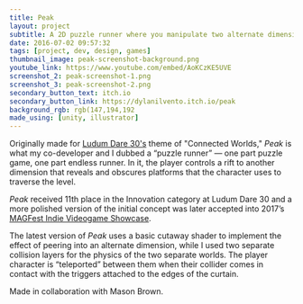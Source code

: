 ```yaml
---
title: Peak
layout: project
subtitle: A 2D puzzle runner where you manipulate two alternate dimensions to guide a lone boy scout to the summit.
date: 2016-07-02 09:57:32
tags: [project, dev, design, games]
thumbnail_image: peak-screenshot-background.png
youtube_link: https://www.youtube.com/embed/AoKCzKE5UVE
screenshot_2: peak-screenshot-1.png
screenshot_3: peak-screenshot-2.png
secondary_button_text: itch.io
secondary_button_link: https://dylanilvento.itch.io/peak
background_rgb: rgb(147,194,192
made_using: [unity, illustrator]
---
```

Originally made for [Ludum Dare 30's](http://ludumdare.com/compo/ludum-dare-30/?action=preview&uid=40464) theme of "Connected Worlds," _Peak_ is what my co-developer and I dubbed a “puzzle runner” — one part puzzle game, one part endless runner. In it, the player controls a rift to another dimension that reveals and obscures platforms that the character uses to traverse the level.

_Peak_ received 11th place in the Innovation category at Ludum Dare 30 and a more polished version of the initial concept was later accepted into 2017’s [MAGFest Indie Videogame Showcase](https://super.magfest.org/gaming/indie-videogames).

The latest version of _Peak_ uses a basic cutaway shader to implement the effect of peering into an alternate dimension, while I used two separate collision layers for the physics of the two separate worlds. The player character is “teleported” between them when their collider comes in contact with the triggers attached to the edges of the curtain.

Made in collaboration with Mason Brown.